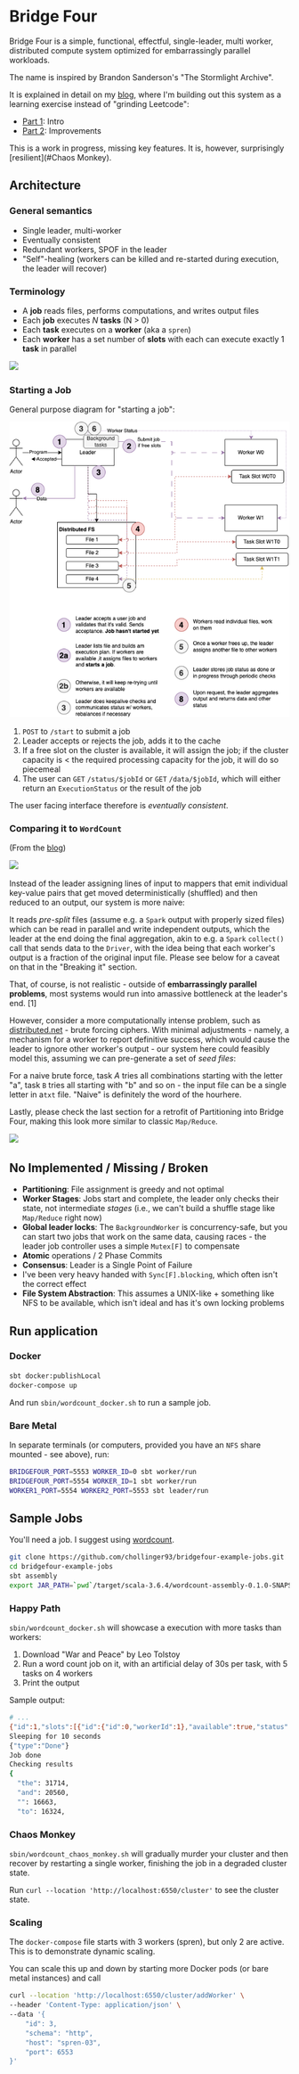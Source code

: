 # Bridge Four

Bridge Four is a simple, functional, effectful, single-leader, multi worker, distributed compute system optimized for embarrassingly parallel workloads.

The name is inspired by Brandon Sanderson's "The Stormlight Archive".

It is explained in detail on my [blog](https://chollinger.com/blog/2023/06/building-a-functional-effectful-distributed-system-from-scratch-to-avoid-leetcode-part-1/), where I'm building out this system as a learning exercise instead of "grinding Leetcode":
- [Part 1](https://chollinger.com/blog/2023/06/building-a-functional-effectful-distributed-system-from-scratch-in-scala-3-just-to-avoid-leetcode-part-1/): Intro
- [Part 2](https://chollinger.com/blog/2024/02/improving-my-distributed-system-with-scala-3-consistency-guarantees-background-tasks-part-2/): Improvements

This is a work in progress, missing key features. It is, however, surprisingly [resilient](#Chaos Monkey).

## Architecture

### General semantics

- Single leader, multi-worker
- Eventually consistent
- Redundant workers, SPOF in the leader
- "Self"-healing (workers can be killed and re-started during execution, the leader will recover)

### Terminology

- A **job** reads files, performs computations, and writes output files
- Each **job** executes *N* **tasks** (N > 0)
- Each **task** executes on a **worker** (aka a `spren`)
- Each **worker** has a set number of **slots** with each can execute exactly 1 **task** in parallel

![](docs/DistributedSystem-Overview.drawio.png)

### Starting a Job

General purpose diagram for "starting a job":

![](docs/DistributedSystem-StartJob.drawio.png)

1. `POST` to `/start` to submit a job
2. Leader accepts or rejects the job, adds it to the cache
3. If a free slot on the cluster is available, it will assign the job; if the cluster capacity is < the required processing capacity for the job, it will do so piecemeal
4. The user can `GET` `/status/$jobId` or `GET` `/data/$jobId`, which will either return an `ExecutionStatus` or the result of the job

The user facing interface therefore is *eventually consistent*.

### Comparing it to `WordCount`

(From the [blog](https://chollinger.com/blog/2023/06/building-a-functional-effectful-distributed-system-from-scratch-to-avoid-leetcode-part-1/))

![](docs/DistributedSystem-WordCount.drawio.png)

Instead of the leader assigning lines of input to mappers that emit individual key-value pairs that get moved deterministically (shuffled) and then reduced to an output, our system is more naive:

It reads *pre-split* files (assume e.g. a `Spark` output with properly sized files) which can be read in parallel and write independent outputs, which the leader at the end doing the final aggregation, akin to e.g. a `Spark` `collect()` call that sends data to the `Driver`, with the idea being that each worker's output is a fraction of the original input file. Please see below for a caveat on that in the "Breaking it" section.

That, of course, is not realistic - outside of **embarrassingly parallel problems**, most systems would run into amassive bottleneck at the leader's end. [1]

However, consider a more computationally intense problem, such as [distributed.net](https://en.wikipedia.org/wiki/Distributed.net?useskin=vector) - brute forcing ciphers.
With minimal adjustments - namely, a mechanism for a worker to report definitive success, which would cause the leader to ignore other worker's output - our system here could feasibly model this, assuming we can pre-generate a set of *seed files*:

For a naive brute force, task *A* tries all combinations starting with the letter "a", task `B` tries all starting with "b" and so on - the input file can be a single letter in a`txt` file. "Naive" is definitely the word of the hourhere.

Lastly, please check the last section for a retrofit of Partitioning into Bridge Four, making this look more similar to classic `Map/Reduce`.

![](docs/DistributedSystem-WordCountV2.drawio.png)

## No Implemented / Missing / Broken

- **Partitioning**: File assignment is greedy and not optimal
- **Worker Stages**: Jobs start and complete, the leader only checks their state, not intermediate *stages* (i.e., we can't build a shuffle stage like `Map/Reduce` right now)
- **Global leader locks**: The `BackgroundWorker` is concurrency-safe, but you can start two jobs that work on the same data, causing races - the leader job controller uses a simple `Mutex[F]` to compensate
- **Atomic** operations / 2 Phase Commits
- **Consensus**: Leader is a Single Point of Failure
- I've been very heavy handed with `Sync[F].blocking`, which often isn't the correct effect
- **File System Abstraction**: This assumes a UNIX-like + something like NFS to be available, which isn't ideal and has it's own locking problems

## Run application

### Docker

```bash
sbt docker:publishLocal
docker-compose up
```

And run `sbin/wordcount_docker.sh` to run a sample job.

### Bare Metal

In separate terminals (or computers, provided you have an `NFS` share mounted - see above), run:

```bash
BRIDGEFOUR_PORT=5553 WORKER_ID=0 sbt worker/run
BRIDGEFOUR_PORT=5554 WORKER_ID=1 sbt worker/run
WORKER1_PORT=5554 WORKER2_PORT=5553 sbt leader/run
```

## Sample Jobs

You'll need a job. I suggest using [wordcount](https://github.com/chollinger93/bridgefour-example-jobs).

```bash
git clone https://github.com/chollinger93/bridgefour-example-jobs.git
cd bridgefour-example-jobs
sbt assembly
export JAR_PATH=`pwd`/target/scala-3.6.4/wordcount-assembly-0.1.0-SNAPSHOT.jar
```

### Happy Path

`sbin/wordcount_docker.sh` will showcase a execution with more tasks than workers:

1. Download "War and Peace" by Leo Tolstoy
2. Run a word count job on it, with an artificial delay of 30s per task, with 5 tasks on 4 workers
3. Print the output

Sample output:
```bash
# ...
{"id":1,"slots":[{"id":{"id":0,"workerId":1},"available":true,"status":{"type":"Done"},"taskId":{"id":1200393588,"jobId":-1368283400}},{"id":{"id":1,"workerId":1},"available":true,"status":{"type":"Done"},"taskId":{"id":1049728891,"jobId":-1368283400}}],"allSlots":[0,1],"availableSlots":[0,1],"runningTasks":[]}
Sleeping for 10 seconds
{"type":"Done"}
Job done
Checking results
{
  "the": 31714,
  "and": 20560,
  "": 16663,
  "to": 16324,
```

### Chaos Monkey

`sbin/wordcount_chaos_monkey.sh` will gradually murder your cluster and then recover by restarting a single worker, finishing the job in a degraded cluster state.

Run `curl --location 'http://localhost:6550/cluster'` to see the cluster state.

### Scaling

The `docker-compose` file starts with 3 workers (spren), but only 2 are active. This is to demonstrate dynamic scaling.

You can scale this up and down by starting more Docker pods (or bare metal instances) and call

```bash
curl --location 'http://localhost:6550/cluster/addWorker' \
--header 'Content-Type: application/json' \
--data '{
    "id": 3,
    "schema": "http",
    "host": "spren-03",
    "port": 6553
}'
```

